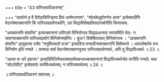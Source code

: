 +++
title = "43 पारिप्लवाधिकरणम्"

+++
"प्रतर्दनो ह वै दैवोदासिरिन्द्रस्य प्रियं धामोपजगाम", "श्वेतकेतुर्हारुणेय आस" इत्येवमादीनि वेदान्तेष्वाख्यानानि किं पारिप्लवप्रयोगार्थानि, उत विद्याविशेषप्रतिपादनार्थनीति चिन्तायाम्

"आख्यानानि शंसन्ति" इत्याख्यानानां पारिप्लवे विनियोगान्न विद्याप्रधानत्वं न्याय्यमिति चेत्- न सवाण्याख्यानानि पारिप्लवप्रयोगे विनियोगमर्हन्ति । कुतः? विशेषितत्वात् विनियोगस्य । "आख्यानानि शंसन्ति" इत्युकत्वा तत्रैव "मनुर्वैवस्वतो राजा" इत्यादिना मन्वादीनामाख्यानानि विशेष्यन्ते । अतस्तेषामेव तत्र विनियोग इति गम्यते । तस्मान्न सर्वा वेदान्तेष्वाख्याननुतयः पारिप्लवप्रयोगार्थाः, अपि तु विद्याविध्यर्थाः ॥ 23 ॥

"आत्मा वा अरे द्रष्टव्यः" इत्यादिविधिनैकवाक्यतयोपबन्धाच्चाख्यानानां विद्याविध्यर्थान्येव तानीति गम्यते; यथा "सोऽरोदीत्" इत्येवमादेः कर्मविध्यर्थत्वम्; न पारिप्लवार्थत्वम् ॥ 24 ॥

॥ पारिप्लवार्थाधिकरणं समाप्तम् ॥